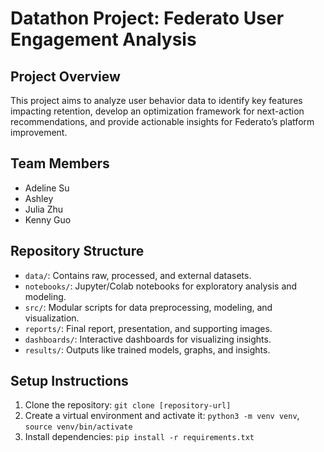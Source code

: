 # Datathon Project: Federato User Engagement Analysis

## Project Overview
This project aims to analyze user behavior data to identify key features impacting retention, develop an optimization framework for next-action recommendations, and provide actionable insights for Federato’s platform improvement.

## Team Members
- Adeline Su
- Ashley 
- Julia Zhu
- Kenny Guo

## Repository Structure
- `data/`: Contains raw, processed, and external datasets.
- `notebooks/`: Jupyter/Colab notebooks for exploratory analysis and modeling.
- `src/`: Modular scripts for data preprocessing, modeling, and visualization.
- `reports/`: Final report, presentation, and supporting images.
- `dashboards/`: Interactive dashboards for visualizing insights.
- `results/`: Outputs like trained models, graphs, and insights.

## Setup Instructions
1. Clone the repository: `git clone [repository-url]`
2. Create a virtual environment and activate it: `python3 -m venv venv`, `source venv/bin/activate`
3. Install dependencies: `pip install -r requirements.txt`

